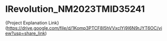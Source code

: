 # IRevolution_NM2023TMID35241
{Project Explanation Link}(https://drive.google.com/file/d/1Komp3PTCF8I5hVVxclYj9I6N9rJYT6OC/view?usp=share_link)
